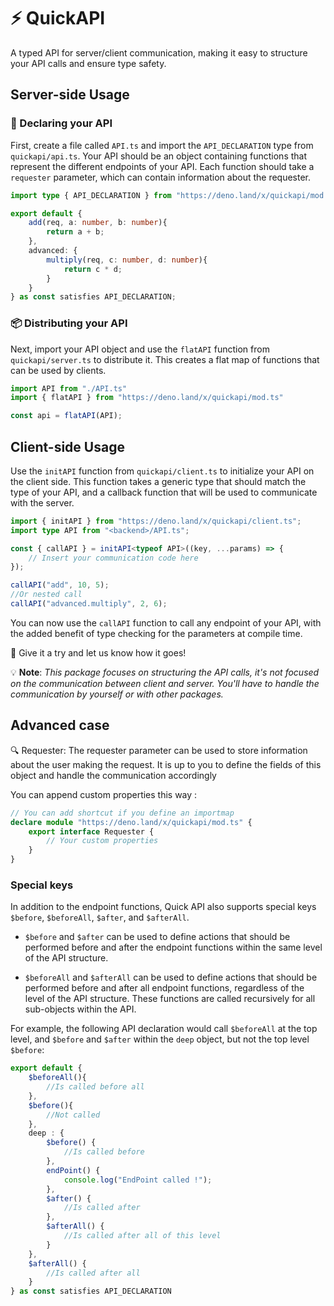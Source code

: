 # ⚡ QuickAPI

A typed API for server/client communication, making it easy to structure your API calls and ensure type safety.

## Server-side Usage

### 📝 Declaring your API

First, create a file called `API.ts` and import the `API_DECLARATION` type from `quickapi/api.ts`. Your API should be an object containing functions that represent the different endpoints of your API. Each function should take a `requester` parameter, which can contain information about the requester. 

```ts
import type { API_DECLARATION } from "https://deno.land/x/quickapi/mod.ts";

export default {
    add(req, a: number, b: number){
        return a + b;
    },
    advanced: {
        multiply(req, c: number, d: number){
            return c * d;
        }
    }
} as const satisfies API_DECLARATION;
```

### 📦 Distributing your API

Next, import your API object and use the `flatAPI` function from `quickapi/server.ts` to distribute it. This creates a flat map of functions that can be used by clients.

```ts
import API from "./API.ts"
import { flatAPI } from "https://deno.land/x/quickapi/mod.ts"

const api = flatAPI(API);
```

## Client-side Usage

Use the `initAPI` function from `quickapi/client.ts` to initialize your API on the client side. This function takes a generic type that should match the type of your API, and a callback function that will be used to communicate with the server.

```ts
import { initAPI } from "https://deno.land/x/quickapi/client.ts";
import type API from "<backend>/API.ts";

const { callAPI } = initAPI<typeof API>((key, ...params) => {
    // Insert your communication code here
});

callAPI("add", 10, 5);
//Or nested call
callAPI("advanced.multiply", 2, 6);
```

You can now use the `callAPI` function to call any endpoint of your API, with the added benefit of type checking for the parameters at compile time.

🎉 Give it a try and let us know how it goes!

💡 **Note**: *This package focuses on structuring the API calls, it's not focused on the communication between client and server. You'll have to handle the communication by yourself or with other packages.*

## Advanced case

🔍 Requester: The requester parameter can be used to store information about the user making the request. It is up to you to define the fields of this object and handle the communication accordingly

You can append custom properties this way :

```ts
// You can add shortcut if you define an importmap
declare module "https://deno.land/x/quickapi/mod.ts" {
    export interface Requester {
        // Your custom properties
    }
}
```

### Special keys

In addition to the endpoint functions, Quick API also supports special keys `$before`, `$beforeAll`, `$after`, and `$afterAll`.

- `$before` and `$after` can be used to define actions that should be performed before and after the endpoint functions within the same level of the API structure.

- `$beforeAll` and `$afterAll` can be used to define actions that should be performed before and after all endpoint functions, regardless of the level of the API structure. These functions are called recursively for all sub-objects within the API.

For example, the following API declaration would call `$beforeAll` at the top level, and `$before` and `$after` within the `deep` object, but not the top level `$before`:

```ts
export default {
    $beforeAll(){
        //Is called before all
    },
    $before(){
        //Not called
    },
    deep : {
        $before() {
            //Is called before
        },
        endPoint() {
            console.log("EndPoint called !");
        },
        $after() {
            //Is called after
        },
        $afterAll() {
            //Is called after all of this level
        }
    },
    $afterAll() {
        //Is called after all
    }
} as const satisfies API_DECLARATION
```